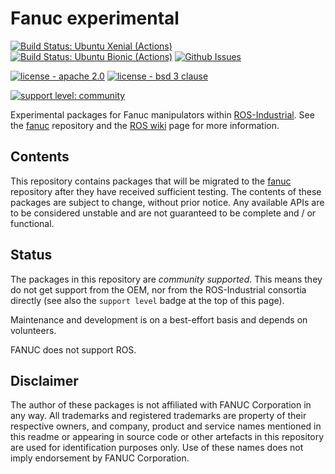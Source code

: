 # Fanuc experimental

[![Build Status: Ubuntu Xenial (Actions)](https://github.com/ros-industrial/fanuc_experimental/workflows/CI%20-%20Ubuntu%20Xenial/badge.svg?branch=indigo-devel)](https://github.com/ros-industrial/fanuc_experimental/actions?query=workflow%3A%22CI+-+Ubuntu+Xenial%22)
[![Build Status: Ubuntu Bionic (Actions)](https://github.com/ros-industrial/fanuc_experimental/workflows/CI%20-%20Ubuntu%20Bionic/badge.svg?branch=indigo-devel)](https://github.com/ros-industrial/fanuc_experimental/actions?query=workflow%3A%22CI+-+Ubuntu+Bionic%22)
[![Github Issues](https://img.shields.io/github/issues/ros-industrial/fanuc_experimental.svg)](http://github.com/ros-industrial/fanuc_experimental/issues)

[![license - apache 2.0](https://img.shields.io/:license-Apache%202.0-yellowgreen.svg)](https://opensource.org/licenses/Apache-2.0)
[![license - bsd 3 clause](https://img.shields.io/:license-BSD%203--Clause-blue.svg)](https://opensource.org/licenses/BSD-3-Clause)

[![support level: community](https://img.shields.io/badge/support%20level-community-lightgray.svg)](http://rosindustrial.org/news/2016/10/7/better-supporting-a-growing-ros-industrial-software-platform)

Experimental packages for Fanuc manipulators within [ROS-Industrial][].
See the [fanuc][] repository and the [ROS wiki][] page for more information.


## Contents

This repository contains packages that will be migrated to the [fanuc][]
repository after they have received sufficient testing. The contents of
these packages are subject to change, without prior notice. Any available
APIs are to be considered unstable and are not guaranteed to be complete
and / or functional.


## Status

The packages in this repository are *community supported*.
This means they do not get support from the OEM, nor from the ROS-Industrial consortia directly (see also the `support level` badge at the top of this page).

Maintenance and development is on a best-effort basis and depends on volunteers.

FANUC does not support ROS.


## Disclaimer

The author of these packages is not affiliated with FANUC Corporation in any way.
All trademarks and registered trademarks are property of their respective owners, and company, product and service names mentioned in this readme or appearing in source code or other artefacts in this repository are used for identification purposes only.
Use of these names does not imply endorsement by FANUC Corporation.


[ROS-Industrial]: http://wiki.ros.org/Industrial
[ROS wiki]: http://wiki.ros.org/fanuc_experimental
[fanuc]: https://github.com/ros-industrial/fanuc
